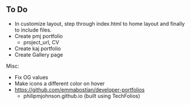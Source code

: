 ## To Do

* In customize layout, step through index.html to home layout and finally to include files. 
* Create pmj portfolio
  * project_url, CV
* Create kaj portfolio
* Create Gallery page

Misc:
* Fix OG values
* Make icons a different color on hover
* https://github.com/emmabostian/developer-portfolios
  * philipmjohnson.github.io (built using TechFolios)
